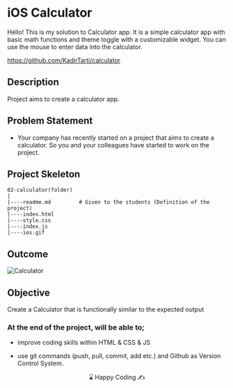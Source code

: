 

# iOS Calculator


Hello! This is my solution to Calculator app. It is a simple calculator app with basic math functions and theme toggle with a customizable widget. You can use the mouse to enter data into the calculator. 

https://github.com/KadirTarti/calculator

## Description

Project aims to create a calculator app.

## Problem Statement

- Your company has recently started on a project that aims to create a calculator. So you and your colleagues have started to work on the project.

## Project Skeleton

```
02-calculator(folder)
|
|----readme.md         # Given to the students (Definition of the project)
|----index.html
|----style.css
|----index.js
|----ios.gif
```

## Outcome

 ![Calculator](https://github.com/KadirTarti/KadirTarti/assets/150926891/7229e5eb-95e5-45df-b8d7-4136883c5471)

## Objective

Create a Calculator that is functionally similar to the expected output

### At the end of the project, will be able to;

- improve coding skills within HTML & CSS & JS

- use git commands (push, pull, commit, add etc.) and Github as Version Control System.


<p align="center"> ⌛ Happy Coding  ✍ </p>
